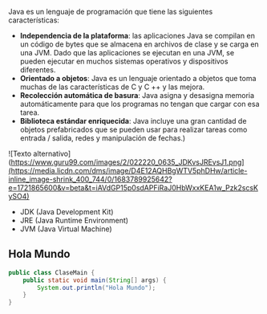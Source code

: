Java es un lenguaje de programación que tiene las siguientes características:
- **Independencia de la plataforma**: las aplicaciones Java se compilan en un
código de bytes que se almacena en archivos de clase y se carga en una JVM.
Dado que las aplicaciones se ejecutan en una JVM, se pueden ejecutar en
muchos sistemas operativos y dispositivos diferentes.
- **Orientado a objetos**: Java es un lenguaje orientado a objetos que toma
muchas de las características de C y C ++ y las mejora.
- **Recolección automática de basura**: Java asigna y desasigna memoria
automáticamente para que los programas no tengan que cargar con esa tarea.
- **Biblioteca estándar enriquecida**: Java incluye una gran cantidad de objetos
prefabricados que se pueden usar para realizar tareas como entrada / salida,
redes y manipulación de fechas.)

![Texto alternativo](https://www.guru99.com/images/2/022220_0635_JDKvsJREvsJ1.png](https://media.licdn.com/dms/image/D4E12AQHBgWTV5phDHw/article-inline_image-shrink_400_744/0/1683789925642?e=1721865600&v=beta&t=iAVdGP15p0sdAPFiRaJ0HbWxxKEA1w_Pzk2scsKySO4)
- JDK (Java Development Kit)
- JRE (Java Runtime Environment)
- JVM (Java Virtual Machine)

## Hola Mundo
```java
public class ClaseMain {
    public static void main(String[] args) {
        System.out.println("Hola Mundo");
    }
}
```














